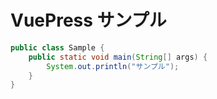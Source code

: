 # VuePress サンプル

```java
public class Sample {
    public static void main(String[] args) {
        System.out.println("サンプル");
    }
}
```
